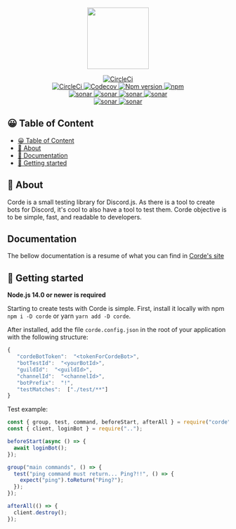 <div align="center">
  <br />
  <p>
    <img width="140" height="140" src="./website/static/img/logo/android-icon-192x192.png" />
  </p>
  <p>
   <!-- <a href="https://discord.gg/f3Gs7uU">
      <img src="https://img.shields.io/discord/768647567461449778?color=7289da&logo=discord&logoColor=white" alt="Discord server" />
    </a> -->
    <a href="https://gitpod.io/#https://github.com/cordejs/corde">
      <img
        alt="CircleCi"
        src="https://img.shields.io/badge/Gitpod-ready--to--code-blue?logo=gitpod"
      />
    </a>
    <br>
    <a href="https://circleci.com/gh/cordejs/corde">
      <img
        alt="CircleCi"
        src="https://img.shields.io/circleci/build/github/cordejs/corde"
      />
    </a>
    <a href="https://codecov.io/gh/cordejs/corde">
      <img
        alt="Codecov"
        src="https://img.shields.io/codecov/c/github/cordejs/corde"
      />
    </a>
    <a href="https://www.npmjs.com/package/corde">
      <img alt="Npm version" src="https://img.shields.io/npm/v/corde" />
    </a>
    <a href="https://www.npmjs.com/package/corde">
      <img alt="npm" src="https://img.shields.io/npm/dt/corde">
    </a>
    <br>
    <a href="https://sonarcloud.io/summary/overall?id=cordejs_corde">
      <img alt="sonar" src="https://sonarcloud.io/api/project_badges/measure?project=cordejs_corde&metric=code_smells">
    </a>
    <a href="https://sonarcloud.io/summary/overall?id=cordejs_corde">
      <img alt="sonar" src="https://sonarcloud.io/api/project_badges/measure?project=cordejs_corde&metric=duplicated_lines_density">
    </a>
    <a href="https://sonarcloud.io/summary/overall?id=cordejs_corde">
      <img alt="sonar" src="https://sonarcloud.io/api/project_badges/measure?project=cordejs_corde&metric=sqale_rating">
    </a>
    <a href="https://sonarcloud.io/summary/overall?id=cordejs_corde">
      <img alt="sonar" src="https://sonarcloud.io/api/project_badges/measure?project=cordejs_corde&metric=reliability_rating">
    </a>
    <br>
    <a href="https://sonarcloud.io/summary/overall?id=cordejs_corde">
      <img alt="sonar" src="https://sonarcloud.io/api/project_badges/measure?project=cordejs_corde&metric=security_rating">
    </a> 
    <a href="https://sonarcloud.io/summary/overall?id=cordejs_corde">
      <img alt="sonar" src="https://sonarcloud.io/api/project_badges/measure?project=cordejs_corde&metric=vulnerabilities">
    </a>     
  </p>
</div>

## 😀 Table of Content

- [😀 Table of Content](#-table-of-content)
- [👀 About](#-about)
- [📃 Documentation](#documentation)
- [🚀 Getting started](#-getting-started)

## 👀 About

Corde is a small testing library for Discord.js. As there is a tool to create bots for Discord, it's cool to also have a tool to test them. Corde objective is to be simple, fast, and readable to developers.

## Documentation

The bellow documentation is a resume of what you can find in [Corde's site](https://cordejs.org)

## 🚀 Getting started

**Node.js 14.0 or newer is required**

Starting to create tests with Corde is simple. First, install it locally with npm `npm i -D corde` or yarn `yarn add -D corde`.

After installed, add the file `corde.config.json` in the root of your application with the following structure:

```javascript
{
   "cordeBotToken":  "<tokenForCordeBot>",
   "botTestId":  "<yourBotId>",
   "guildId":  "<guildId>",
   "channelId":  "<channelId>",
   "botPrefix":  "!",
   "testMatches":  ["./test/**"]
}
```

Test example:

```javascript
const { group, test, command, beforeStart, afterAll } = require("corde");
const { client, loginBot } = require("..");

beforeStart(async () => {
  await loginBot();
});

group("main commands", () => {
  test("ping command must return... Ping?!!", () => {
    expect("ping").toReturn("Ping?");
  });
});

afterAll(() => {
  client.destroy();
});
```
